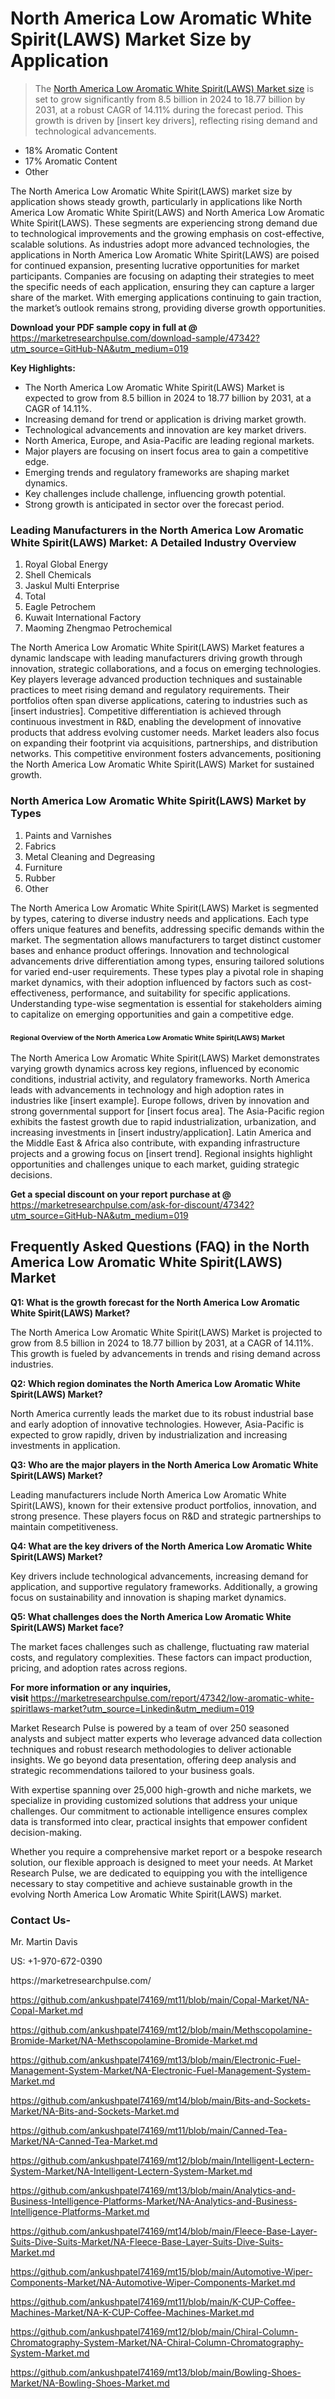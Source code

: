 <h1>North America Low Aromatic White Spirit(LAWS) Market&nbsp;Size by Application</h1><blockquote><p>The <a href="https://marketresearchpulse.com/download-sample/47342?utm_source=GitHub-NA&amp;utm_medium=019">North America Low Aromatic White Spirit(LAWS) Market size</a> is set to grow significantly from 8.5 billion in 2024 to 18.77 billion by 2031, at a robust CAGR of 14.11% during the forecast period. This growth is driven by [insert key drivers], reflecting rising demand and technological advancements.</p></blockquote><ul><li>18% Aromatic Content<li> 17% Aromatic Content<li> Other</li></ul><p>The North America Low Aromatic White Spirit(LAWS) market size by application shows steady growth, particularly in applications like North America Low Aromatic White Spirit(LAWS) and North America Low Aromatic White Spirit(LAWS). These segments are experiencing strong demand due to technological improvements and the growing emphasis on cost-effective, scalable solutions. As industries adopt more advanced technologies, the applications in North America Low Aromatic White Spirit(LAWS) are poised for continued expansion, presenting lucrative opportunities for market participants. Companies are focusing on adapting their strategies to meet the specific needs of each application, ensuring they can capture a larger share of the market. With emerging applications continuing to gain traction, the market’s outlook remains strong, providing diverse growth opportunities.</p><p><strong>Download your PDF sample copy in full at @ </strong><a href="https://marketresearchpulse.com/download-sample/47342?utm_source=GitHub-NA&amp;utm_medium=019">https://marketresearchpulse.com/download-sample/47342?utm_source=GitHub-NA&amp;utm_medium=019</a></p><p><strong>Key Highlights: </strong></p><ul><li>The North America Low Aromatic White Spirit(LAWS) Market is expected to grow from 8.5 billion in 2024 to 18.77 billion by 2031, at a CAGR of 14.11%.</li><li>Increasing demand for trend or application is driving market growth.</li><li>Technological advancements and innovation are key market drivers.</li><li>North America, Europe, and Asia-Pacific are leading regional markets.</li><li>Major players are focusing on insert focus area to gain a competitive edge.</li><li>Emerging trends and regulatory frameworks are shaping market dynamics.</li><li>Key challenges include challenge, influencing growth potential.</li><li>Strong growth is anticipated in sector over the forecast period.</li></ul><h3>Leading Manufacturers in the North America Low Aromatic White Spirit(LAWS) Market: A Detailed Industry Overview</h3><ol><li>Royal Global Energy</li><li>Shell Chemicals</li><li>Jaskul Multi Enterprise</li><li>Total</li><li>Eagle Petrochem</li><li>Kuwait International Factory</li><li>Maoming Zhengmao Petrochemical</li></ol><div class="flex max-w-full flex-col flex-grow"><div class="min-h-8 text-message flex w-full flex-col items-end gap-2 whitespace-normal break-words [.text-message+&amp;]:mt-5" dir="auto" data-message-author-role="assistant" data-message-id="fd8432e4-4910-450d-b182-61b7bfb0a01f" data-message-model-slug="gpt-4o"><div class="flex w-full flex-col gap-1 empty:hidden first:pt-[3px]"><div class="markdown prose w-full break-words dark:prose-invert light"><p>The North America Low Aromatic White Spirit(LAWS) Market features a dynamic landscape with leading manufacturers driving growth through innovation, strategic collaborations, and a focus on emerging technologies. Key players leverage advanced production techniques and sustainable practices to meet rising demand and regulatory requirements. Their portfolios often span diverse applications, catering to industries such as [insert industries]. Competitive differentiation is achieved through continuous investment in R&amp;D, enabling the development of innovative products that address evolving customer needs. Market leaders also focus on expanding their footprint via acquisitions, partnerships, and distribution networks. This competitive environment fosters advancements, positioning the North America Low Aromatic White Spirit(LAWS) Market for sustained growth.</p></div></div></div></div><h3>North America Low Aromatic White Spirit(LAWS) Market by Types</h3><ol><li>Paints and Varnishes<li> Fabrics<li> Metal Cleaning and Degreasing<li> Furniture<li> Rubber<li> Other</li></ol><div class="flex max-w-full flex-col flex-grow"><div class="min-h-8 text-message flex w-full flex-col items-end gap-2 whitespace-normal break-words [.text-message+&amp;]:mt-5" dir="auto" data-message-author-role="assistant" data-message-id="084470be-0bb7-4664-bddf-5156b4f41249" data-message-model-slug="gpt-4o-mini"><div class="flex w-full flex-col gap-1 empty:hidden first:pt-[3px]"><div class="markdown prose w-full break-words dark:prose-invert light"><p>The North America Low Aromatic White Spirit(LAWS) Market is segmented by types, catering to diverse industry needs and applications. Each type offers unique features and benefits, addressing specific demands within the market. The segmentation allows manufacturers to target distinct customer bases and enhance product offerings. Innovation and technological advancements drive differentiation among types, ensuring tailored solutions for varied end-user requirements. These types play a pivotal role in shaping market dynamics, with their adoption influenced by factors such as cost-effectiveness, performance, and suitability for specific applications. Understanding type-wise segmentation is essential for stakeholders aiming to capitalize on emerging opportunities and gain a competitive edge.</p></div></div></div></div><h3><span style="font-size: 11px;">Regional Overview of the North America Low Aromatic White Spirit(LAWS) Market</span></h3><div class="flex max-w-full flex-col flex-grow"><div class="min-h-8 text-message flex w-full flex-col items-end gap-2 whitespace-normal break-words [.text-message+&amp;]:mt-5" dir="auto" data-message-author-role="assistant" data-message-id="e9038762-ce64-4e30-91c9-9bd413514231" data-message-model-slug="gpt-4o-mini"><div class="flex w-full flex-col gap-1 empty:hidden first:pt-[3px]"><div class="markdown prose w-full break-words dark:prose-invert light"><p>The North America Low Aromatic White Spirit(LAWS) Market demonstrates varying growth dynamics across key regions, influenced by economic conditions, industrial activity, and regulatory frameworks. North America leads with advancements in technology and high adoption rates in industries like [insert example]. Europe follows, driven by innovation and strong governmental support for [insert focus area]. The Asia-Pacific region exhibits the fastest growth due to rapid industrialization, urbanization, and increasing investments in [insert industry/application]. Latin America and the Middle East &amp; Africa also contribute, with expanding infrastructure projects and a growing focus on [insert trend]. Regional insights highlight opportunities and challenges unique to each market, guiding strategic decisions.</p></div></div></div></div><p><strong>Get a special discount on your report purchase at @ </strong><a href="https://marketresearchpulse.com/ask-for-discount/47342?utm_source=GitHub-NA&amp;utm_medium=019">https://marketresearchpulse.com/ask-for-discount/47342?utm_source=GitHub-NA&amp;utm_medium=019</a></p><h2>Frequently Asked Questions (FAQ) in the North America Low Aromatic White Spirit(LAWS) Market</h2><p><strong>Q1: What is the growth forecast for the North America Low Aromatic White Spirit(LAWS) Market?</strong></p><p>The North America Low Aromatic White Spirit(LAWS) Market is projected to grow from 8.5 billion in 2024 to 18.77 billion by 2031, at a CAGR of 14.11%. This growth is fueled by advancements in trends and rising demand across industries.</p><p><strong>Q2: Which region dominates the North America Low Aromatic White Spirit(LAWS) Market?</strong></p><p>North America currently leads the market due to its robust industrial base and early adoption of innovative technologies. However, Asia-Pacific is expected to grow rapidly, driven by industrialization and increasing investments in application.</p><p><strong>Q3: Who are the major players in the North America Low Aromatic White Spirit(LAWS) Market?</strong></p><p>Leading manufacturers include North America Low Aromatic White Spirit(LAWS), known for their extensive product portfolios, innovation, and strong presence. These players focus on R&amp;D and strategic partnerships to maintain competitiveness.</p><p><strong>Q4: What are the key drivers of the North America Low Aromatic White Spirit(LAWS) Market?</strong></p><p>Key drivers include technological advancements, increasing demand for application, and supportive regulatory frameworks. Additionally, a growing focus on sustainability and innovation is shaping market dynamics.</p><p><strong>Q5: What challenges does the North America Low Aromatic White Spirit(LAWS) Market face?</strong></p><p>The market faces challenges such as challenge, fluctuating raw material costs, and regulatory complexities. These factors can impact production, pricing, and adoption rates across regions.</p><p><strong>For more information or any inquiries, visit&nbsp;</strong><a href="https://marketresearchpulse.com/report/47342/low-aromatic-white-spiritlaws-market?utm_source=Linkedin&utm_medium=019">https://marketresearchpulse.com/report/47342/low-aromatic-white-spiritlaws-market?utm_source=Linkedin&utm_medium=019</a></p><p>Market Research Pulse is powered by a team of over 250 seasoned analysts and subject matter experts who leverage advanced data collection techniques and robust research methodologies to deliver actionable insights. We go beyond data presentation, offering deep analysis and strategic recommendations tailored to your business goals.</p><p>With expertise spanning over 25,000 high-growth and niche markets, we specialize in providing customized solutions that address your unique challenges. Our commitment to actionable intelligence ensures complex data is transformed into clear, practical insights that empower confident decision-making.</p><p>Whether you require a comprehensive market report or a bespoke research solution, our flexible approach is designed to meet your needs. At Market Research Pulse, we are dedicated to equipping you with the intelligence necessary to stay competitive and achieve sustainable growth in the evolving North America Low Aromatic White Spirit(LAWS) market.</p><h3><strong>Contact Us-</strong></h3><p>Mr. Martin Davis</p><p>US: +1-970-672-0390</p><p>https://marketresearchpulse.com/</p><p><a href="https://github.com/ankushpatel74169/mt11/blob/main/Copal-Market/NA-Copal-Market.md">https://github.com/ankushpatel74169/mt11/blob/main/Copal-Market/NA-Copal-Market.md</a></p><p><a href="https://github.com/ankushpatel74169/mt12/blob/main/Methscopolamine-Bromide-Market/NA-Methscopolamine-Bromide-Market.md">https://github.com/ankushpatel74169/mt12/blob/main/Methscopolamine-Bromide-Market/NA-Methscopolamine-Bromide-Market.md</a></p><p><a href="https://github.com/ankushpatel74169/mt13/blob/main/Electronic-Fuel-Management-System-Market/NA-Electronic-Fuel-Management-System-Market.md">https://github.com/ankushpatel74169/mt13/blob/main/Electronic-Fuel-Management-System-Market/NA-Electronic-Fuel-Management-System-Market.md</a></p><p><a href="https://github.com/ankushpatel74169/mt14/blob/main/Bits-and-Sockets-Market/NA-Bits-and-Sockets-Market.md">https://github.com/ankushpatel74169/mt14/blob/main/Bits-and-Sockets-Market/NA-Bits-and-Sockets-Market.md</a></p><p><a href="https://github.com/ankushpatel74169/mt11/blob/main/Canned-Tea-Market/NA-Canned-Tea-Market.md">https://github.com/ankushpatel74169/mt11/blob/main/Canned-Tea-Market/NA-Canned-Tea-Market.md</a></p><p><a href="https://github.com/ankushpatel74169/mt12/blob/main/Intelligent-Lectern-System-Market/NA-Intelligent-Lectern-System-Market.md">https://github.com/ankushpatel74169/mt12/blob/main/Intelligent-Lectern-System-Market/NA-Intelligent-Lectern-System-Market.md</a></p><p><a href="https://github.com/ankushpatel74169/mt13/blob/main/Analytics-and-Business-Intelligence-Platforms-Market/NA-Analytics-and-Business-Intelligence-Platforms-Market.md">https://github.com/ankushpatel74169/mt13/blob/main/Analytics-and-Business-Intelligence-Platforms-Market/NA-Analytics-and-Business-Intelligence-Platforms-Market.md</a></p><p><a href="https://github.com/ankushpatel74169/mt14/blob/main/Fleece-Base-Layer-Suits-Dive-Suits-Market/NA-Fleece-Base-Layer-Suits-Dive-Suits-Market.md">https://github.com/ankushpatel74169/mt14/blob/main/Fleece-Base-Layer-Suits-Dive-Suits-Market/NA-Fleece-Base-Layer-Suits-Dive-Suits-Market.md</a></p><p><a href="https://github.com/ankushpatel74169/mt15/blob/main/Automotive-Wiper-Components-Market/NA-Automotive-Wiper-Components-Market.md">https://github.com/ankushpatel74169/mt15/blob/main/Automotive-Wiper-Components-Market/NA-Automotive-Wiper-Components-Market.md</a></p><p><a href="https://github.com/ankushpatel74169/mt11/blob/main/K-CUP-Coffee-Machines-Market/NA-K-CUP-Coffee-Machines-Market.md">https://github.com/ankushpatel74169/mt11/blob/main/K-CUP-Coffee-Machines-Market/NA-K-CUP-Coffee-Machines-Market.md</a></p><p><a href="https://github.com/ankushpatel74169/mt12/blob/main/Chiral-Column-Chromatography-System-Market/NA-Chiral-Column-Chromatography-System-Market.md">https://github.com/ankushpatel74169/mt12/blob/main/Chiral-Column-Chromatography-System-Market/NA-Chiral-Column-Chromatography-System-Market.md</a></p><p><a href="https://github.com/ankushpatel74169/mt13/blob/main/Bowling-Shoes-Market/NA-Bowling-Shoes-Market.md">https://github.com/ankushpatel74169/mt13/blob/main/Bowling-Shoes-Market/NA-Bowling-Shoes-Market.md</a></p>
